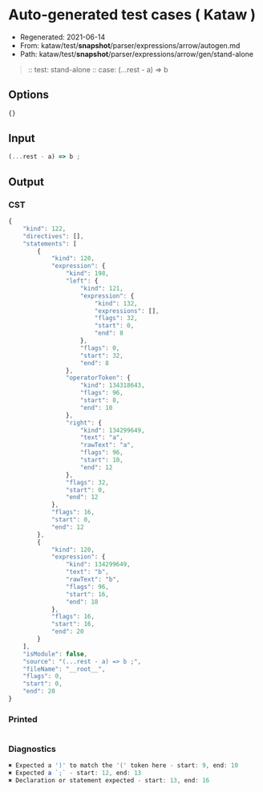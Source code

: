 # Auto-generated test cases ( Kataw )
- Regenerated: 2021-06-14
- From: kataw/test/__snapshot__/parser/expressions/arrow/autogen.md
- Path: kataw/test/__snapshot__/parser/expressions/arrow/gen/stand-alone
> :: test: stand-alone
> :: case: (...rest - a) => b
## Options

`````js
{}
`````
## Input

`````js
(...rest - a) => b ;
`````
## Output

### CST

```javascript
{
    "kind": 122,
    "directives": [],
    "statements": [
        {
            "kind": 120,
            "expression": {
                "kind": 198,
                "left": {
                    "kind": 121,
                    "expression": {
                        "kind": 132,
                        "expressions": [],
                        "flags": 32,
                        "start": 0,
                        "end": 8
                    },
                    "flags": 0,
                    "start": 32,
                    "end": 8
                },
                "operatorToken": {
                    "kind": 134318643,
                    "flags": 96,
                    "start": 8,
                    "end": 10
                },
                "right": {
                    "kind": 134299649,
                    "text": "a",
                    "rawText": "a",
                    "flags": 96,
                    "start": 10,
                    "end": 12
                },
                "flags": 32,
                "start": 0,
                "end": 12
            },
            "flags": 16,
            "start": 0,
            "end": 12
        },
        {
            "kind": 120,
            "expression": {
                "kind": 134299649,
                "text": "b",
                "rawText": "b",
                "flags": 96,
                "start": 16,
                "end": 18
            },
            "flags": 16,
            "start": 16,
            "end": 20
        }
    ],
    "isModule": false,
    "source": "(...rest - a) => b ;",
    "fileName": "__root__",
    "flags": 0,
    "start": 0,
    "end": 20
}
```

### Printed

```javascript

```

### Diagnostics

```javascript
✖ Expected a ')' to match the '(' token here - start: 9, end: 10
✖ Expected a `;` - start: 12, end: 13
✖ Declaration or statement expected - start: 13, end: 16

```


